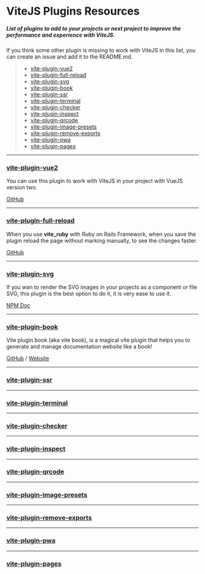 # ViteJS Plugins Resources

##### List of plugins to add to your projects or next project to improve the performance and experience with ViteJS.

If you think some other plugin is missing to work with ViteJS in this list, you can create an issue and add it to the README.md.

> - [vite-plugin-vue2](#vite-plugin-vue2)
> - [vite-plugin-full-reload](#vite-plugin-full-reload)
> - [vite-plugin-svg](#vite-plugin-svg)
> - [vite-plugin-book](#vite-plugin-book)
> - [vite-plugin-ssr](#vite-plugin-ssr)
> - [vite-plugin-terminal](#vite-plugin-terminal)
> - [vite-plugin-checker](#vite-plugin-checker)
> - [vite-plugin-inspect](#vite-plugin-inspect)
> - [vite-plugin-qrcode](#vite-plugin-qrcode)
> - [vite-plugin-image-presets](#vite-plugin-image-presets)
> - [vite-plugin-remove-exports](#vite-plugin-remove-exports)
> - [vite-plugin-pwa](#vite-plugin-pwa)
> - [vite-plugin-pages](#vite-plugin-pages)

---

### <a name="vite-plugin-vue2"></a>[vite-plugin-vue2](#vite-plugin-vue2)

You can use this plugin to work with ViteJS in your project with VueJS version two.

<a href="https://github.com/underfin/vite-plugin-vue2" target="_blank" rel="nofollow noopener norefferer">GitHub</a>

---

### <a name="vite-plugin-full-reload"></a>[vite-plugin-full-reload](#vite-plugin-full-reload)

When you use **vite_ruby** with Ruby on Rails Framework, when you save the plugin reload the page without marking manually, to see the changes faster.

<a href="https://github.com/ElMassimo/vite-plugin-full-reload" target="_blank" rel="nofollow noopener norefferer">GitHub</a>

---

### <a name="vite-plugin-svg"></a>[vite-plugin-svg](#vite-plugin-svg)

If you wan to render the SVG images in your projects as a component or file SVG, this plugin is the best option to do it, it is very ease to use it.

<a href="https://www.npmjs.com/package/vite-plugin-svg" target="_blank" rel="nofollow noopener norefferer">NPM Doc</a>

---

### <a name="vite-plugin-book"></a>[vite-plugin-book](#vite-plugin-book)

Vite plugin book (aka vite book), is a magical vite plugin that helps you to generate and manage documentation website like a book!

<a href="https://github.com/Saul-Mirone/vite-plugin-book" target="_blank" rel="nofollow noopener norefferer">GitHub</a> / <a href="https://saul-mirone.github.io/vite-plugin-book/" target="_blank" rel="nofollow noopener norefferer">Website</a>

---

### <a name="vite-plugin-ssr"></a>[vite-plugin-ssr](#vite-plugin-ssr)

---

### <a name="vite-plugin-terminal"></a>[vite-plugin-terminal](#vite-plugin-terminal)

---

### <a name="vite-plugin-checker"></a>[vite-plugin-checker](#vite-plugin-checker)

---

### <a name="vite-plugin-inspect"></a>[vite-plugin-inspect](#vite-plugin-inspect)

---

### <a name="vite-plugin-qrcode"></a>[vite-plugin-qrcode](#vite-plugin-qrcode)

---

### <a name="vite-plugin-image-presets"></a>[vite-plugin-image-presets](#vite-plugin-image-presets)

---

### <a name="vite-plugin-remove-exports"></a>[vite-plugin-remove-exports](#vite-plugin-remove-exports)

---

### <a name="vite-plugin-pwa"></a>[vite-plugin-pwa](#vite-plugin-pwa)

---

### <a name="vite-plugin-pages"></a>[vite-plugin-pages](#vite-plugin-pages)